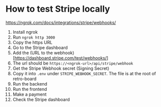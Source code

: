 # How to test Stripe locally

https://ngrok.com/docs/integrations/stripe/webhooks/

1. Install ngrok
1. Run `ngrok http 3000`
1. Copy the https URL
1. Go to the Stripe dashboard
1. Add the (URL to the webhook)[https://dashboard.stripe.com/test/webhooks/]
1. The url should be `https://<ngrok-url>/api/stripe/webhook`
1. Get the Stripe Webhook secret (Signing Secret)
1. Copy it into `.env` under `STRIPE_WEBHOOK_SECRET`. The file is at the root of retro-board
1. Run the backend
1. Run the frontend
1. Make a payment
1. Check the Stripe dashboard
